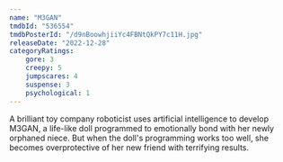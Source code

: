 ```yaml
---
name: "M3GAN"
tmdbId: "536554"
tmdbPosterId: "/d9nBoowhjiiYc4FBNtQkPY7c11H.jpg"
releaseDate: "2022-12-28"
categoryRatings:
    gore: 3
    creepy: 5
    jumpscares: 4
    suspense: 3
    psychological: 1
---
```

A brilliant toy company roboticist uses artificial intelligence to develop M3GAN, a life-like doll programmed to emotionally bond with her newly orphaned niece. But when the doll's programming works too well, she becomes overprotective of her new friend with terrifying results.
